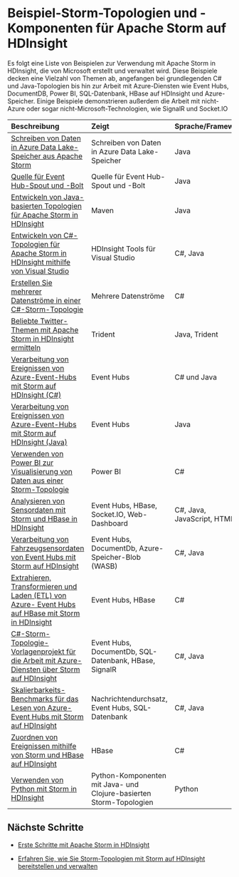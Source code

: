 <properties
 pageTitle="Apache Storm-Beispieltopologien in HDInsight | Microsoft Azure"
 description="Eine Liste von Beispieltopologien, die mit Apache Storm in HDInsight erstellt und getestet wurden, einschließlich der grundlegenden C#- und Java-Topologien, und mit Event Hubs funktionieren."
 services="hdinsight"
 documentationCenter=""
 authors="Blackmist"
 manager="paulettm"
 editor="cgronlun"
	tags="azure-portal"/>

<tags
 ms.service="hdinsight"
 ms.devlang="na"
 ms.topic="article"
 ms.tgt_pltfrm="na"
 ms.workload="big-data"
 ms.date="01/15/2016"
 ms.author="larryfr"/>

# Beispiel-Storm-Topologien und -Komponenten für Apache Storm auf HDInsight

Es folgt eine Liste von Beispielen zur Verwendung mit Apache Storm in HDInsight, die von Microsoft erstellt und verwaltet wird. Diese Beispiele decken eine Vielzahl von Themen ab, angefangen bei grundlegenden C# und Java-Topologien bis hin zur Arbeit mit Azure-Diensten wie Event Hubs, DocumentDB, Power BI, SQL-Datenbank, HBase auf HDInsight und Azure-Speicher. Einige Beispiele demonstrieren außerdem die Arbeit mit nicht-Azure oder sogar nicht-Microsoft-Technologien, wie SignalR und Socket.IO

| Beschreibung | Zeigt | Sprache/Framework |
|:--------------------------------------------------------------------------------------------------------|:-----------------------------------------------------|:---------------------------|
| [Schreiben von Daten in Azure Data Lake-Speicher aus Apache Storm](hdinsight-storm-write-data-lake-store.md) | Schreiben von Daten in Azure Data Lake-Speicher | Java |
| [Quelle für Event Hub-Spout und -Bolt](https://github.com/apache/storm/tree/master/external/storm-eventhubs) | Quelle für Event Hub-Spout und -Bolt | Java |
| [Entwickeln von Java-basierten Topologien für Apache Storm in HDInsight][5797064f] | Maven | Java |
| [Entwickeln von C#-Topologien für Apache Storm in HDInsight mithilfe von Visual Studio][16fce2d1] | HDInsight Tools für Visual Studio | C#, Java |
| [Erstellen Sie mehrerer Datenströme in einer C#-Storm-Topologie][ec5a4064] | Mehrere Datenströme | C# |
| [Beliebte Twitter-Themen mit Apache Storm in HDInsight ermitteln][3c86c7c8] | Trident | Java, Trident |
| [Verarbeitung von Ereignissen von Azure-Event-Hubs mit Storm auf HDInsight (C#)][844d1d81] | Event Hubs | C# und Java |
| [Verarbeitung von Ereignissen von Azure-Event-Hubs mit Storm auf HDInsight (Java)](hdinsight-storm-develop-java-event-hub-topology.md) | Event Hubs | Java |
| [Verwenden von Power BI zur Visualisierung von Daten aus einer Storm-Topologie][94d15238] | Power BI | C# |
| [Analysieren von Sensordaten mit Storm und HBase in HDInsight][ab894747] | Event Hubs, HBase, Socket.IO, Web-Dashboard | C#, Java, JavaScript, HTML |
| [Verarbeitung von Fahrzeugsensordaten von Event Hubs mit Storm auf HDInsight][246ee964] | Event Hubs, DocumentDb, Azure-Speicher-Blob (WASB) | C#, Java |
| [Extrahieren, Transformieren und Laden (ETL) von Azure- Event Hubs auf HBase mit Storm in HDInsight][b4b68194] | Event Hubs, HBase | C# |
| [C#-Storm-Topologie-Vorlagenprojekt für die Arbeit mit Azure-Diensten über Storm auf HDInsight][ce0c02a2] | Event Hubs, DocumentDb, SQL-Datenbank, HBase, SignalR | C#, Java |
| [Skalierbarkeits-Benchmarks für das Lesen von Azure-Event Hubs mit Storm auf HDInsight][d6c540e3] | Nachrichtendurchsatz, Event Hubs, SQL-Datenbank | C#, Java |
| [Zuordnen von Ereignissen mithilfe von Storm und HBase auf HDInsight](hdinsight-storm-correlation-topology.md) | HBase | C# |
| [Verwenden von Python mit Storm in HDInsight](hdinsight-storm-develop-python-topology.md) | Python-Komponenten mit Java- und Clojure-basierten Storm-Topologien | Python |

## Nächste Schritte

* [Erste Schritte mit Apache Storm in HDInsight][2b8c3488]

* [Erfahren Sie, wie Sie Storm-Topologien mit Storm auf HDInsight bereitstellen und verwalten ][6eb0d3b8]

  [2b8c3488]: hdinsight-apache-storm-tutorial-get-started-linux.md "Erfahren Sie, wie sie Storm auf HDInsight-Cluster erstellen und das Storm-Dashboard zum Bereitstellen von Beispiel-Topologien verwenden."
  [6eb0d3b8]: hdinsight-storm-deploy-monitor-topology.md "Erfahren Sie, wie Sie Topologien mit dem webbasierten Storm-Dashboard und der Storm-Benutzeroberfläche oder die HDInsight-Tools für Visual Studio bereitstellen und verwalten."
  [16fce2d1]: hdinsight-storm-develop-csharp-visual-studio-topology.md "Erfahren Sie, wie Sie C#-Storm-Topologien mithilfe der HDInsight Tools für Visual Studio erstellen."
  [5797064f]: hdinsight-storm-develop-java-topology.md "Erfahren Sie, wie Sie Storm-Topologien in Java mit Maven erstellen, indem Sie eine Grundtopologie zur Wortzählung erstellen."
  [94d15238]: hdinsight-storm-power-bi-topology.md "Zeigt das Schreiben von Daten in Power BI aus einer C#-Topologie und das Erstellen eines Diagramm und eines Dashboards aus den Daten."
  [ec5a4064]: https://github.com/Blackmist/csharp-storm-example "Zeigt eine Storm-Grundtopologie, die eine Wortzählung ausführt, die in C# implementiert wird. Außerdem wird das Erstellen mehrerer Datenströme in einer C#-Topologie gezeigt."
  [844d1d81]: hdinsight-storm-develop-csharp-event-hub-topology.md "Informationen Sie zum Lesen und Schreiben von Daten aus Azure-Event Hubs mit Storm in HDInsight."
  [ab894747]: hdinsight-storm-sensor-data-analysis.md "Erfahren Sie, wie Sie Apache Storm auf HDInsight zur Verarbeitung von Sensordaten von Azure Event Hubs verwenden, D3.js darstellen und (optional) HBase speichern."
  [3c86c7c8]: hdinsight-storm-twitter-trending.md "Erfahren Sie, wie Sie mit Trident eine Storm-Topologie erstellen, die beliebte Twitter-Themen auf Grundlage von Hashtags ermittelt."
  [246ee964]: hdinsight-storm-iot-eventhub-documentdb.md "Erfahren Sie, wie Sie eine Storm-Topologie verwenden, um Azure Event Hubs-Nachrichten und Dokumente von Azure-DocumentDB zur Datenreferenzierung zu lesen sowie Daten im Azure-Speicher abspeichern."
  [d6c540e3]: https://github.com/hdinsight/hdinsight-storm-examples/blob/master/EventCountExample "Mehrere Topologien veranschaulichen den Durchsatz beim Lesen von Azure Event Hubs und das Speichern in einer SQL-Datenbank unter Verwendung von Apache Storm in HDInsight."
  [b4b68194]: https://github.com/hdinsight/hdinsight-storm-examples/blob/master/RealTimeETLExample "Erfahren Sie, wie Sie Daten aus Azure Event Hubs lesen, Daten aggregieren und transformieren und dann sie HBase auf HDInsight speichern."
  [ce0c02a2]: https://github.com/hdinsight/hdinsight-storm-examples/tree/master/templates/HDInsightStormExamples "Dieses Projekt enthält Vorlagen für Spouts, Bolts und Topologien für die Interaktion mit verschiedenen Azure-Diensten wie Event Hubs, DocumentDB und SQL-Datenbank."
 

<!---HONumber=AcomDC_0218_2016-->
